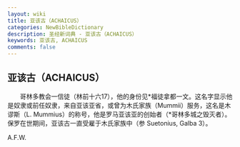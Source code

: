 ```yaml
---
layout: wiki
title: 亚该古（ACHAICUS）
categories: NewBibleDictionary
description: 圣经新词典 - 亚该古（ACHAICUS）
keywords: 亚该古, ACHAICUS
comments: false
---
```


## 亚该古（ACHAICUS）

　　哥林多教会一信徒（林前十六17），他的身份见*福徒拿都一文。这名字显示他是奴隶或前任奴隶，来自亚该亚省，或曾为木氏家族（Mummii）服务，这名是木谬斯（L. Mummius）的称号，他是罗马亚该亚的创始者（*哥林多城之毁灭者）。保罗在世期间，亚该古一直受雇于木氏家族中（参 Suetonius, Galba 3）。

A.F.W.








